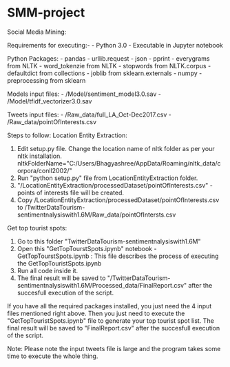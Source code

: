 # SMM-project
Social Media Mining:

Requirements for executing:- 
    - Python 3.0
    - Executable in Jupyter notebook

Python Packages: 
    - pandas
    - urllib.request
    - json
    - pprint
    - everygrams from NLTK
    - word_tokenzie from NLTK
    - stopwords from NLTK.corpus
    - defaultdict from collections
    - joblib from sklearn.externals
    - numpy
    - preprocessing from sklearn

Models input files:
    - /Model/sentiment_model3.0.sav
    - /Model/tfidf_vectorizer3.0.sav

Tweets input files:
    - /Raw_data/full_LA_Oct-Dec2017.csv
    - /Raw_data/pointOfInterests.csv

Steps to follow:
Location Entity Extraction:
1. Edit setup.py file. Change the location name of nltk folder as per your nltk installation.
nltkFolderName="C:/Users/Bhagyashree/AppData/Roaming/nltk_data/corpora/conll2002/"
2. Run "python setup.py" file from LocationEntityExtraction folder.
3. "/LocationEntityExtraction/processedDataset/pointOfInterests.csv" - points of interests file will be created.
4. Copy /LocationEntityExtraction/processedDataset/pointOfInterests.csv to /TwitterDataTourism-sentimentnalysiswith1.6M/Raw_data/pointOfIntersts.csv

Get top tourist spots:
1. Go to this folder "TwitterDataTourism-sentimentnalysiswith1.6M"
2. Open this "GetTopTourstSpots.ipynb" notebook
-  GetTopTourstSpots.ipynb : This file describes the process of executing the GetTopTouristSpots.ipynb
3. Run all code inside it.
4. The final result will be saved to "/TwitterDataTourism-sentimentnalysiswith1.6M/Processed_data/FinalReport.csv" after the succesfull execution of the script.

If you have all the required packages installed, you just need the 4 input files mentioned right above. Then you just need to execute the "GetTopTouristSpots.ipynb" file to generate your top tourist spot list. The final result will be saved to "FinalReport.csv" after the succesfull execution of the script.

Note: Please note the input tweets file is large and the program takes some time to execute the whole thing.
